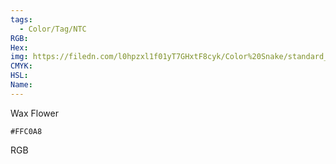 ```yaml
---
tags:
  - Color/Tag/NTC
RGB:
Hex:
img: https://filedn.com/l0hpzxl1f01yT7GHxtF8cyk/Color%20Snake/standard_csv_to_svg//FFC0A8.svg
CMYK:
HSL:
Name:
---
```

Wax Flower
```palette
#FFC0A8
```
RGB
